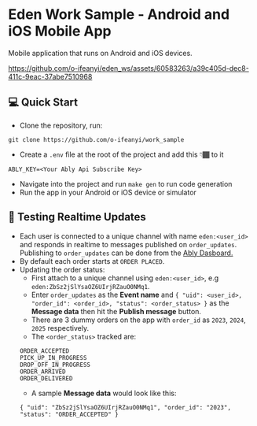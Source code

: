 # Eden Work Sample - Android and iOS Mobile App
Mobile application that runs on Android and iOS devices. 

https://github.com/o-ifeanyi/eden_ws/assets/60583263/a39c405d-dec8-411c-9eac-37abe7510968

## 💻 Quick Start 

- Clone the repository, run:
```
git clone https://github.com/o-ifeanyi/work_sample
```
- Create a `.env` file at the root of the project and add this 👇🏾 to it
```
ABLY_KEY=<Your Ably Api Subscribe Key>
```
- Navigate into the project and run `make gen` to run code generation
- Run the app in your Android or iOS device or simulator

## 🧪 Testing Realtime Updates

- Each user is connected to a unique channel with name `eden:<user_id>` and responds in realtime to messages published on `order_updates`. Publishing to `order_updates` can be done from the [Ably Dasboard.](https://ably.com/accounts/44542/apps/71975/console)
- By default each order starts at `ORDER PLACED`.
- Updating the order status:
    - First attach to a unique channel using `eden:<user_id>`, e.g `eden:ZbSz2jSlYsaOZ6UIrjRZauO0NMq1`.
    - Enter `order_updates` as the **Event name** and `{ "uid": <user_id>, "order_id": <order_id>, "status": <order_status> }` as the **Message data** then hit the **Publish message** button.
    - There are 3 dummy orders on the app with `order_id` as `2023`, `2024`, `2025` respectively.
    - The `<order_status>` tracked are:
    ```
    ORDER_ACCEPTED
    PICK_UP_IN_PROGRESS
    DROP_OFF_IN_PROGRESS
    ORDER_ARRIVED
    ORDER_DELIVERED
    ```
    - A sample **Message data** would look like this:
    ```
    { "uid": "ZbSz2jSlYsaOZ6UIrjRZauO0NMq1", "order_id": "2023", "status": "ORDER_ACCEPTED" }
    ```

